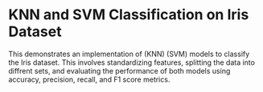 # KNN and SVM Classification on Iris Dataset

This  demonstrates an implementation of  (KNN)  (SVM) models to classify the Iris dataset. This  involves standardizing features, splitting the data into diffrent sets, and evaluating the performance of both models using accuracy, precision, recall, and F1 score metrics.
